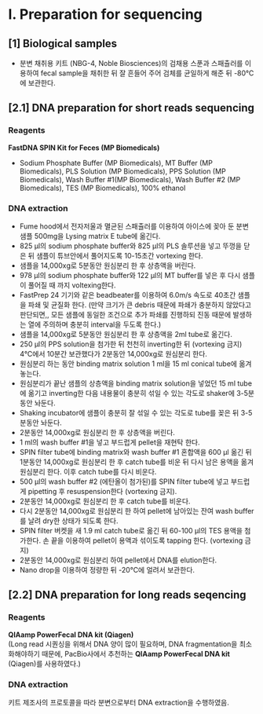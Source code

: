 
# I. Preparation for sequencing
## [1] Biological samples
- 분변 채취용 키트 (NBG-4, Noble Biosciences)의 검채용 스푼과 스패츌러를 이용하여 fecal sample을 채취한 뒤 잘 흔들어 주어 검체를 균일하게 해준 뒤 -80℃에 보관한다. 


## [2.1] DNA preparation for short reads sequencing
### Reagents  
**FastDNA SPIN Kit for Feces (MP Biomedicals)**  
- Sodium Phosphate Buffer (MP Biomedicals), MT Buffer (MP Biomedicals), PLS Solution (MP Biomedicals), PPS Solution (MP Biomedicals), Wash Buffer #1(MP Biomedicals), Wash Buffer #2 (MP Biomedicals), TES (MP Biomedicals), 100% ethanol


### DNA extraction  
- Fume hood에서 전자저울과 멸균된 스패츌러를 이용하여 아이스에 꽂아 둔 분변 샘플 500mg을 Lysing matrix E tube에 옮긴다. 
- 825 μl의 sodium phosphate buffer와 825 μl의 PLS 솔루션을 넣고 뚜껑을 닫은 뒤 샘플이 튜브안에서 풀어지도록 10-15초간 vortexing 한다.
- 샘플을 14,000ⅹg로 5분동안 원심분리 한 후 상층액을 버린다.
- 978 μl의 sodium phosphate buffer와 122 μl의 MT buffer를 넣은 후 다시 샘플이 풀어질 때 까지 voltexing한다.
- FastPrep 24 기기와 같은 beadbeater를 이용하여 6.0m/s 속도로 40초간 샘플을 파쇄 및 균질화 한다. (만약 크기가 큰 debris 때문에 파쇄가 충분하지 않았다고 판단되면,, 모든 샘플에 동일한 조건으로 추가 파쇄를 진행하되 진동 때문에 발생하는 열에 주의하며 충분히 interval을 두도록 한다.) 
- 샘플을 14,000ⅹg로 5분동안 원심분리 한 후 상층액을 2ml tube로 옮긴다.
- 250 μl의 PPS solution을 첨가한 뒤 천천히 inverting한 뒤 (vortexing 금지) 4℃에서 10분간 보관했다가 2분동안 14,000ⅹg로 원심분리 한다.
- 원심분리 하는 동안 binding matrix solution 1 ml을 15 ml conical tube에 옮겨놓는다.
- 원심분리가 끝난 샘플의 상층액을 binding matrix solution을 넣었던 15 ml tube에 옮기고 inverting한 다음 내용물이 충분히 섞일 수 있는 각도로 shaker에 3-5분동안 놔둔다.
- Shaking incubator에 샘플이 충분히 잘 섞일 수 있는 각도로 tube를 꽂은 뒤 3-5분동안 놔둔다.
- 2분동안 14,000ⅹg로 원심분리 한 후 상층액을 버린다.
- 1 ml의 wash buffer #1을 넣고 부드럽게 pellet을 재현탁 한다.
- SPIN filter tube에 binding matrix와 wash buffer #1 혼합액을 600 μl 옮긴 뒤 1분동안 14,000ⅹg로 원심분리 한 후 catch tube를 비운 뒤 다시 남은 용액을 옮겨 원심분리 한다. 이후 catch tube를 다시 비운다.
- 500 μl의 wash buffer #2 (에탄올이 첨가된)를 SPIN filter tube에 넣고 부드럽게 pipetting 후 resuspension한다 (vortexing 금지).
- 2분동안 14,000ⅹg로 원심분리 한 후 catch tube를 비운다.
- 다시 2분동안 14,000ⅹg로 원심분리 한 하여 pellet에 남아있는 잔여 wash buffer를 날려 dry한 상태가 되도록 한다.
- SPIN filter 버켓을 새 1.9 ml catch tube로 옮긴 뒤 60-100 μl의 TES 용액을 첨가한다. 손 끝을 이용하여 pellet이 용액과 섞이도록 tapping 한다. (vortexing 금지)
- 2분동안 14,000ⅹg로 원심분리 하여 pellet에서 DNA를 elution한다. 
- Nano drop을 이용하여 정량한 뒤 -20℃에 얼려서 보관한다.

## [2.2] DNA preparation for long reads seqencing
### Reagents
**QIAamp PowerFecal DNA kit (Qiagen)**  
(Long read 시퀀싱을 위해서 DNA 양이 많이 필요하며, DNA fragmentation을 최소화해야하기 때문에, PacBio사에서 추천하는 **QIAamp PowerFecal DNA kit** (Qiagen)를 사용하였다.)


### DNA extraction
키트 제조사의 프로토콜을 따라 분변으로부터 DNA extraction을 수행하였음.


